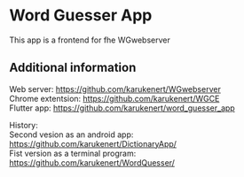 # Word Guesser App

This app is a frontend for fhe WGwebserver

## Additional information

Web server: https://github.com/karukenert/WGwebserver  
Chrome extentsion: https://github.com/karukenert/WGCE  
Flutter app: https://github.com/karukenert/word_guesser_app


History:  
Second vesion as an android app: https://github.com/karukenert/DictionaryApp/  
Fist version as a terminal program: https://github.com/karukenert/WordQuesser/  
